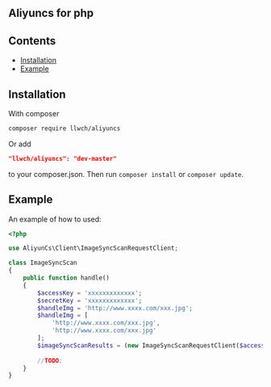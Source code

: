 Aliyuncs for php 
--------------------------------


## Contents
- [Installation](#installation)
- [Example](#example)

## Installation

With composer

```bash
composer require llwch/aliyuncs
```

Or add

```json
"llwch/aliyuncs": "dev-master"
```

to your composer.json. Then run `composer install` or `composer update`.

## Example

An example of how to used:

```php
<?php

use AliyunCs\Client\ImageSyncScanRequestClient;

class ImageSyncScan
{
    public function handle()
    {
        $accessKey = 'xxxxxxxxxxxxx';
        $secretKey = 'xxxxxxxxxxxxx';
        $handleImg = 'http://www.xxxx.com/xxx.jpg';
        $handleImg = [
            'http://www.xxxx.com/xxx.jpg',
            'http://www.xxxx.com/xxx.jpg'
        ];
        $imageSyncScanResults = (new ImageSyncScanRequestClient($accessKey, $secretKey))->request($handleImg);
        
        //TODO;
    }
}
```